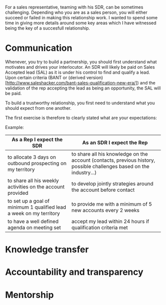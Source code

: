 
For a sales representative, teaming with his SDR, can be sometimes challenging. Depending who you are as a sales person, you will either succeed or failed in making this relationship work.
I wanted to spend some time in giving more details around some key areas which I have witnessed being the key of a succesfull relationship.


# Communication


Whenever, you try to build a partnership, you should first understand what motivates and drives your interlocutor.
An SDR will likely be paid on Sales Accepted lead (SAL) as it is under his control to find and qualify a lead. Upon certain criteria (BANT or (derived version)[http://www.saleshacker.com/bant-sales-qualification-new-era/]) and the validation of the rep accepting the lead as being an opportunity, the SAL will be paid. 



To build a trustworthy relationship, you first need to understand what you should expect from one another.


The first exercise is therefore to clearly stated what are your expectations:

Example:

As a Rep I expect the SDR | As an SDR I expect the Rep |
----|------|
to allocate 3 days on outbound prospecting on my territory | to share all his knowledge on the account (contacts, previous history, possible challenges based on the industry...) |
to share all his weekly activities on the account provided | to develop jointly strategies around the account before contact
to set up a goal of minimum 1 qualified lead a week on my territory | to provide me with a minimum of 5 new accounts every 2 weeks |
to have a well defined agenda on meeting set | accept my lead within 24 hours if qualification criteria met|



# Knowledge transfer




# Accountability and transparency


# Mentorship









